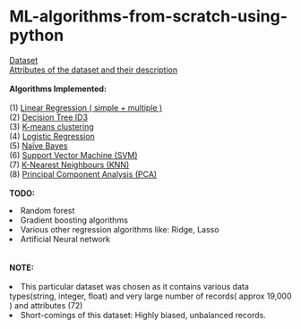 # ML-algorithms-from-scratch-using-python
[<ins>Dataset</ins>](https://github.com/riya-joshi-401/ML-algorithms-from-scratch-using-python/blob/main/players_20.csv)
<br>
[Attributes of the dataset and their description](https://github.com/riya-joshi-401/ML-algorithms-from-scratch-using-python/blob/main/info.xlsx)
<br><br>
<b>Algorithms Implemented:</b><br><br>
(1) [Linear Regression ( simple + multiple ) ](https://github.com/riya-joshi-401/ML-algorithms-from-scratch-using-python/blob/main/(1)%20Linear%20Regression.ipynb)
<br>
(2) [Decision Tree ID3](https://github.com/riya-joshi-401/ML-algorithms-from-scratch-using-python/blob/main/(2)%20Decision%20Tree%20ID3.ipynb)
<br>
(3) [K-means clustering](https://github.com/riya-joshi-401/ML-algorithms-from-scratch-using-python/blob/main/(3)%20K_means%20clustering.ipynb)
<br>
(4) [Logistic Regression](https://github.com/riya-joshi-401/ML-algorithms-from-scratch-using-python/blob/main/(4)%20Logistic%20Regression.ipynb)
<br>
(5) [Naïve Bayes](https://github.com/riya-joshi-401/ML-algorithms-from-scratch-using-python/blob/main/(5)%20Na%C3%AFve%20Bayes.ipynb)
<br>
(6) [Support Vector Machine (SVM) ](https://github.com/riya-joshi-401/ML-algorithms-from-scratch-using-python/blob/main/(6)%20SVM.ipynb)
<br>
(7) [K-Nearest Neighbours (KNN)](https://github.com/riya-joshi-401/ML-algorithms-from-scratch-using-python/blob/main/(7)%20KNN.ipynb)
<br>
(8) [Principal Component Analysis (PCA)](https://github.com/riya-joshi-401/ML-algorithms-from-scratch-using-python/blob/main/(8)%20PCA.ipynb)
<br><br>
<b>TODO: </b>
<li> Random forest</li>
<li> Gradient boosting algorithms</li>
<li> Various other regression algorithms like: Ridge, Lasso</li>
<li> Artificial Neural network</li><br><br>
<b>NOTE: </b><br><br>
<li> This particular dataset was chosen as it contains various data types(string, integer, float) and very large number of records( approx 19,000 ) and attributes (72)</li>
<li> Short-comings of this dataset: Highly biased, unbalanced records.</li>
<br><br>

